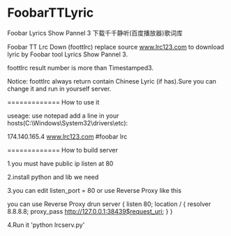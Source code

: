 FoobarTTLyric
=============

Foobar Lyrics Show Pannel 3 下载千千静听(百度播放器)歌词库

Foobar TT Lrc Down (foottlrc) replace source www.lrc123.com to download lyric by Foobar tool Lyrics Show Pannel 3.

foottlrc result number is more than Timestamped3.

Notice: foottlrc always return contain Chinese Lyric (if has).Sure you can change it and run in yourself server.

=============
How to use it

useage:
use notepad add a line in your hosts(C:\Windows\System32\drivers\etc):

174.140.165.4 www.lrc123.com  #foobar lrc

=============
How to build server

1.you must have public ip listen at 80

2.install python and lib we need

3.you can edit listen_port = 80 or use Reverse Proxy like this

you can use Reverse Proxy drun
server {
	listen       80;
	location / {
		resolver     8.8.8.8;
		proxy_pass http://127.0.0.1:38439$request_uri;
	}
}

4.Run it 'python lrcserv.py'
